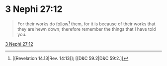 # 3 Nephi 27:12

> For their works do <u>follow</u>[^a] them, for it is because of their works that they are hewn down; therefore remember the things that I have told you.

[3 Nephi 27:12](https://www.churchofjesuschrist.org/study/scriptures/bofm/3-ne/27?lang=eng&id=p12#p12)


[^a]: [[Revelation 14.13|Rev. 14:13]]; [[D&C 59.2|D&C 59:2.]]
